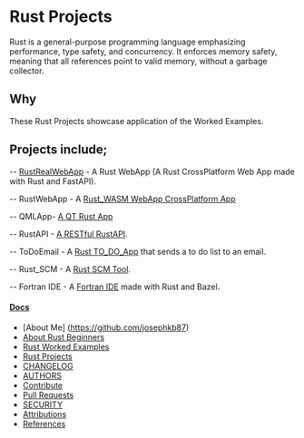 # Rust Projects

Rust is a general-purpose programming language emphasizing performance, type safety, and concurrency. It enforces memory safety, meaning that all references point to valid memory, without a garbage collector. 

## Why

These Rust Projects showcase application of the Worked Examples.

## Projects include;

-- [RustRealWebApp](#)  - A Rust WebApp (A Rust CrossPlatform Web App made with Rust and FastAPI).

-- RustWebApp - A [Rust_WASM WebApp CrossPlatform App](../Projects/RustWebApp/README.md) 

-- QMLApp- [A QT Rust App](../Projects/QMLAppl/README.md) 

--  RustAPI - [A RESTful RustAPI](../Projects/RustAPI/README.md).

-- ToDoEmail - A [Rust TO_DO_App](../Projects/ToDoEmail/README.md) that sends a to do list to an email.

-- Rust_SCM - A [Rust SCM Tool](../Projects/Rust_SCM/README.md).

-- Fortran IDE - A [Fortran IDE](../Projects/FortranIDE/README.md) made with Rust and Bazel.

#### [Docs](..docs/)

* [About Me] (https://github.com/josephkb87)
* [About Rust Beginners](../docs/README.md)
* [Rust Worked Examples](https://github.com/josephkb87/Beginners/tree/main/RustWorkedExamples/README.md)
* [Rust Projects](https://github.com/josephkb87/RustBeginners/tree/main/Projects/README.md)
* [CHANGELOG](../docs/CHANGELOG.md) 
* [AUTHORS](../docs/AUTHORS.md)
* [Contribute](../docs/CONTRIBUTING.md)
* [Pull Requests](../docs/blob/PRs.md)
* [SECURITY](../docs/SECURITY.md)
* [Attributions](..docs/Attributions.md)
* [References](../docs/References.md)

